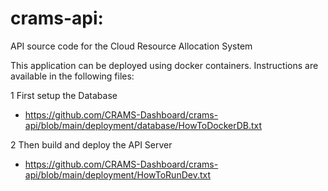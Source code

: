 # crams-api:
API source code for the Cloud Resource Allocation System

This application can be deployed using docker containers. Instructions are available in the following files:

1 First setup the Database 
  - https://github.com/CRAMS-Dashboard/crams-api/blob/main/deployment/database/HowToDockerDB.txt

2 Then build and deploy the API Server
  - https://github.com/CRAMS-Dashboard/crams-api/blob/main/deployment/HowToRunDev.txt
